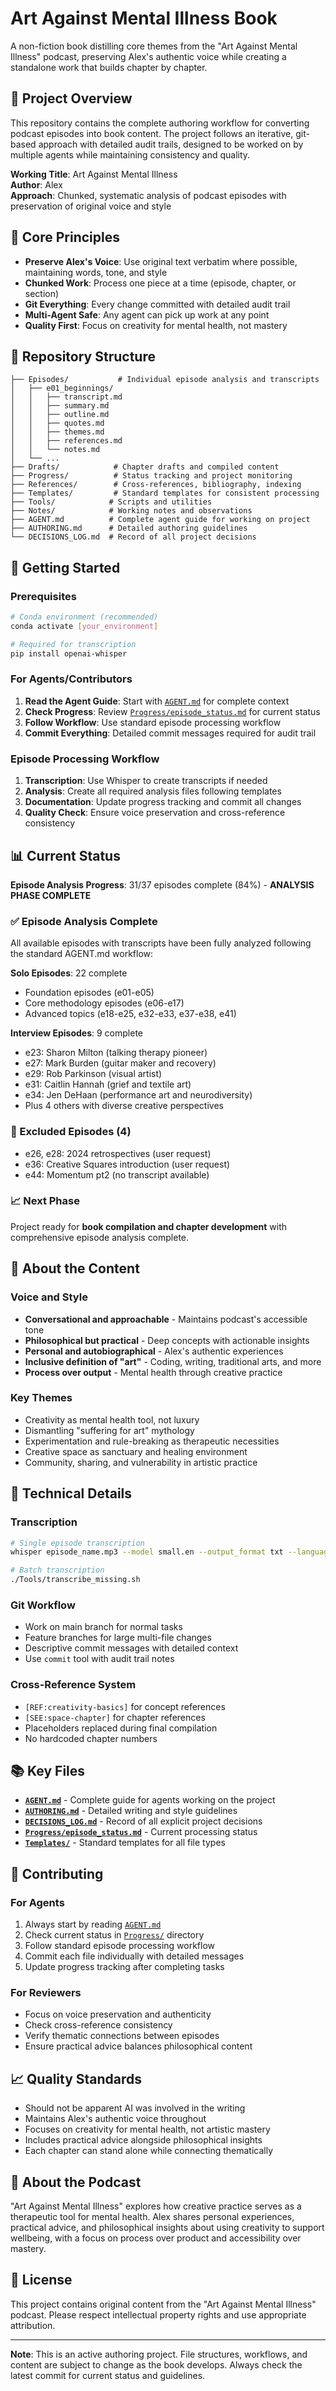 # Art Against Mental Illness Book

A non-fiction book distilling core themes from the "Art Against Mental Illness" podcast, preserving Alex's authentic voice while creating a standalone work that builds chapter by chapter.

## 📖 Project Overview

This repository contains the complete authoring workflow for converting podcast episodes into book content. The project follows an iterative, git-based approach with detailed audit trails, designed to be worked on by multiple agents while maintaining consistency and quality.

**Working Title**: Art Against Mental Illness  
**Author**: Alex  
**Approach**: Chunked, systematic analysis of podcast episodes with preservation of original voice and style

## 🎯 Core Principles

- **Preserve Alex's Voice**: Use original text verbatim where possible, maintaining words, tone, and style
- **Chunked Work**: Process one piece at a time (episode, chapter, or section)
- **Git Everything**: Every change committed with detailed audit trail
- **Multi-Agent Safe**: Any agent can pick up work at any point
- **Quality First**: Focus on creativity for mental health, not mastery

## 📁 Repository Structure

```
├── Episodes/           # Individual episode analysis and transcripts
│   ├── e01_beginnings/
│   │   ├── transcript.md
│   │   ├── summary.md
│   │   ├── outline.md
│   │   ├── quotes.md
│   │   ├── themes.md
│   │   ├── references.md
│   │   └── notes.md
│   └── ...
├── Drafts/            # Chapter drafts and compiled content
├── Progress/          # Status tracking and project monitoring
├── References/        # Cross-references, bibliography, indexing
├── Templates/         # Standard templates for consistent processing
├── Tools/            # Scripts and utilities
├── Notes/            # Working notes and observations
├── AGENT.md          # Complete agent guide for working on project
├── AUTHORING.md      # Detailed authoring guidelines
└── DECISIONS_LOG.md  # Record of all project decisions
```

## 🚀 Getting Started

### Prerequisites

```bash
# Conda environment (recommended)
conda activate [your_environment]

# Required for transcription
pip install openai-whisper
```

### For Agents/Contributors

1. **Read the Agent Guide**: Start with [`AGENT.md`](AGENT.md) for complete context
2. **Check Progress**: Review [`Progress/episode_status.md`](Progress/episode_status.md) for current status
3. **Follow Workflow**: Use standard episode processing workflow
4. **Commit Everything**: Detailed commit messages required for audit trail

### Episode Processing Workflow

1. **Transcription**: Use Whisper to create transcripts if needed
2. **Analysis**: Create all required analysis files following templates
3. **Documentation**: Update progress tracking and commit all changes
4. **Quality Check**: Ensure voice preservation and cross-reference consistency

## 📊 Current Status

**Episode Analysis Progress**: 31/37 episodes complete (84%) - **ANALYSIS PHASE COMPLETE**

### ✅ Episode Analysis Complete
All available episodes with transcripts have been fully analyzed following the standard AGENT.md workflow:

**Solo Episodes**: 22 complete
- Foundation episodes (e01-e05)
- Core methodology episodes (e06-e17) 
- Advanced topics (e18-e25, e32-e33, e37-e38, e41)

**Interview Episodes**: 9 complete  
- e23: Sharon Milton (talking therapy pioneer)
- e27: Mark Burden (guitar maker and recovery)
- e29: Rob Parkinson (visual artist)
- e31: Caitlin Hannah (grief and textile art)
- e34: Jen DeHaan (performance art and neurodiversity)
- Plus 4 others with diverse creative perspectives

### 🚫 Excluded Episodes (4)
- e26, e28: 2024 retrospectives (user request)
- e36: Creative Squares introduction (user request)  
- e44: Momentum pt2 (no transcript available)

### 📈 Next Phase
Project ready for **book compilation and chapter development** with comprehensive episode analysis complete.

## 🎨 About the Content

### Voice and Style
- **Conversational and approachable** - Maintains podcast's accessible tone
- **Philosophical but practical** - Deep concepts with actionable insights
- **Personal and autobiographical** - Alex's authentic experiences
- **Inclusive definition of "art"** - Coding, writing, traditional arts, and more
- **Process over output** - Mental health through creative practice

### Key Themes
- Creativity as mental health tool, not luxury
- Dismantling "suffering for art" mythology
- Experimentation and rule-breaking as therapeutic necessities
- Creative space as sanctuary and healing environment
- Community, sharing, and vulnerability in artistic practice

## 🔧 Technical Details

### Transcription
```bash
# Single episode transcription
whisper episode_name.mp3 --model small.en --output_format txt --language en

# Batch transcription
./Tools/transcribe_missing.sh
```

### Git Workflow
- Work on main branch for normal tasks
- Feature branches for large multi-file changes
- Descriptive commit messages with detailed context
- Use `commit` tool with audit trail notes

### Cross-Reference System
- `[REF:creativity-basics]` for concept references
- `[SEE:space-chapter]` for chapter references
- Placeholders replaced during final compilation
- No hardcoded chapter numbers

## 📚 Key Files

- **[`AGENT.md`](AGENT.md)** - Complete guide for agents working on the project
- **[`AUTHORING.md`](AUTHORING.md)** - Detailed writing and style guidelines
- **[`DECISIONS_LOG.md`](DECISIONS_LOG.md)** - Record of all explicit project decisions
- **[`Progress/episode_status.md`](Progress/episode_status.md)** - Current processing status
- **[`Templates/`](Templates/)** - Standard templates for all file types

## 🤝 Contributing

### For Agents
1. Always start by reading [`AGENT.md`](AGENT.md)
2. Check current status in [`Progress/`](Progress/) directory
3. Follow standard episode processing workflow
4. Commit each file individually with detailed messages
5. Update progress tracking after completing tasks

### For Reviewers
- Focus on voice preservation and authenticity
- Check cross-reference consistency
- Verify thematic connections between episodes
- Ensure practical advice balances philosophical content

## 📈 Quality Standards

- Should not be apparent AI was involved in the writing
- Maintains Alex's authentic voice throughout
- Focuses on creativity for mental health, not artistic mastery
- Includes practical advice alongside philosophical insights
- Each chapter can stand alone while connecting thematically

## 🎵 About the Podcast

"Art Against Mental Illness" explores how creative practice serves as a therapeutic tool for mental health. Alex shares personal experiences, practical advice, and philosophical insights about using creativity to support wellbeing, with a focus on process over product and accessibility over mastery.

## 📄 License

This project contains original content from the "Art Against Mental Illness" podcast. Please respect intellectual property rights and use appropriate attribution.

---

**Note**: This is an active authoring project. File structures, workflows, and content are subject to change as the book develops. Always check the latest commit for current status and guidelines.
